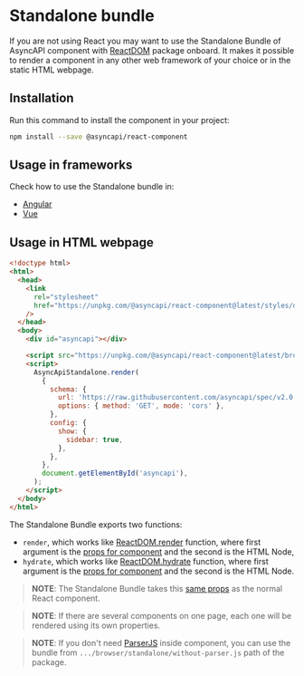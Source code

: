# Standalone bundle

If you are not using React you may want to use the Standalone Bundle of AsyncAPI component with [ReactDOM](https://reactjs.org/docs/react-dom.html) package onboard. It makes it possible to render a component in any other web framework of your choice or in the static HTML webpage.

## Installation

Run this command to install the component in your project:

```sh
npm install --save @asyncapi/react-component
```

## Usage in frameworks

Check how to use the Standalone bundle in:

- [Angular](./angular.md#standalone-bundle)
- [Vue](./vue.md)

## Usage in HTML webpage

```html
<!doctype html>
<html>
  <head>
    <link
      rel="stylesheet"
      href="https://unpkg.com/@asyncapi/react-component@latest/styles/default.min.css"
    />
  </head>
  <body>
    <div id="asyncapi"></div>

    <script src="https://unpkg.com/@asyncapi/react-component@latest/browser/standalone/index.js"></script>
    <script>
      AsyncApiStandalone.render(
        {
          schema: {
            url: 'https://raw.githubusercontent.com/asyncapi/spec/v2.0.0/examples/2.0.0/streetlights.yml',
            options: { method: 'GET', mode: 'cors' },
          },
          config: {
            show: {
              sidebar: true,
            },
          },
        },
        document.getElementById('asyncapi'),
      );
    </script>
  </body>
</html>
```

The Standalone Bundle exports two functions:

- `render`, which works like [ReactDOM.render](https://reactjs.org/docs/react-dom.html#render) function, where first argument is the [props for component](../../README.md#props) and the second is the HTML Node,
- `hydrate`, which works like [ReactDOM.hydrate](https://reactjs.org/docs/react-dom.html#hydrate) function, where first argument is the [props for component](../../README.md#props) and the second is the HTML Node.

> **NOTE**: The Standalone Bundle takes this [same props](../../README.md#props) as the normal React component.

> **NOTE**: If there are several components on one page, each one will be rendered using its own properties.

> **NOTE**: If you don't need [ParserJS](https://github.com/asyncapi/parser-js) inside component, you can use the bundle from `.../browser/standalone/without-parser.js` path of the package.
